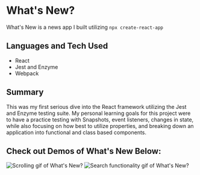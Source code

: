 # What's New?

What's New is a news app I built utilizing `npx create-react-app`

## Languages and Tech Used

- React
- Jest and Enzyme
- Webpack

## Summary

This was my first serious dive into the React framework utilizing the Jest and Enzyme testing suite. My personal learning goals for this project were to have a practice testing with Snapshots, event listeners, changes in state, while also focusing on how best to utilize properties, and breaking down an application into functional and class based components.

## Check out Demos of What's New Below:

![Scrolling gif of What\'s New?](./screenshots/Scrolling.gif)
![Search functionality gif of What\'s New?](./screenshots/Science-search.gif)
